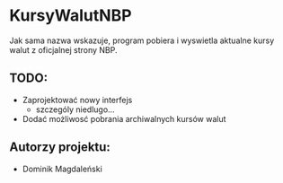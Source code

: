 # KursyWalutNBP
Jak sama nazwa wskazuje, program pobiera i wyswietla aktualne kursy walut z oficjalnej strony NBP.

## TODO:
* Zaprojektować nowy interfejs
  * szczególy niedlugo...
* Dodać możliwosć pobrania archiwalnych kursów walut

## Autorzy projektu:
* Dominik Magdaleński
